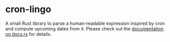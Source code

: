 # cron-lingo

A small Rust library to parse a human-readable expression inspired by cron and compute upcoming dates from it.
Please check out the [documentation on docs.rs](https://docs.rs/cron-lingo) for details.